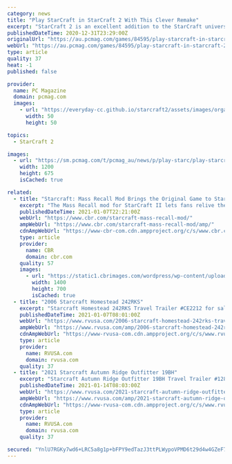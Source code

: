 ```yaml
---
category: news
title: "Play StarCraft in StarCraft 2 With This Clever Remake"
excerpt: "StarCraft 2 is an excellent addition to the StarCraft universe. It improves upon the original in several ways, with better graphics, additional gameplay mechanics, and an extended story."
publishedDateTime: 2020-12-31T23:29:00Z
originalUrl: "https://au.pcmag.com/games/84595/play-starcraft-in-starcraft-2-with-this-clever-remake"
webUrl: "https://au.pcmag.com/games/84595/play-starcraft-in-starcraft-2-with-this-clever-remake"
type: article
quality: 37
heat: -1
published: false

provider:
  name: PC Magazine
  domain: pcmag.com
  images:
    - url: "https://everyday-cc.github.io/starcraft2/assets/images/organizations/pcmag.com-50x50.jpg"
      width: 50
      height: 50

topics:
  - StarCraft 2

images:
  - url: "https://sm.pcmag.com/t/pcmag_au/news/p/play-starc/play-starcraft-in-starcraft-2-with-this-clever-remake_96tr.1200.jpg"
    width: 1200
    height: 675
    isCached: true

related:
  - title: "Starcraft: Mass Recall Mod Brings the Original Game to Starcraft 2"
    excerpt: "The Mass Recall mod for StarCraft II lets fans relive the original game's campaign and gameplay with a much more modern coat of paint."
    publishedDateTime: 2021-01-07T22:21:00Z
    webUrl: "https://www.cbr.com/starcraft-mass-recall-mod/"
    ampWebUrl: "https://www.cbr.com/starcraft-mass-recall-mod/amp/"
    cdnAmpWebUrl: "https://www-cbr-com.cdn.ampproject.org/c/s/www.cbr.com/starcraft-mass-recall-mod/amp/"
    type: article
    provider:
      name: CBR
      domain: cbr.com
    quality: 57
    images:
      - url: "https://static1.cbrimages.com/wordpress/wp-content/uploads/2021/01/StarCraft-Mass-Recall-Feature.jpg"
        width: 1400
        height: 700
        isCached: true
  - title: "2006 Starcraft Homestead 242RKS"
    excerpt: "Starcraft Homestead 242RKS Travel Trailer #CE2212 for sale in El Mirage, Arizona 85335. See this unit and thousands more at RVUSA.com. Updated Daily."
    publishedDateTime: 2021-01-07T08:01:00Z
    webUrl: "https://www.rvusa.com/2006-starcraft-homestead-242rks-travel-trailer-2930155"
    ampWebUrl: "https://www.rvusa.com/amp/2006-starcraft-homestead-242rks-travel-trailer-2930155"
    cdnAmpWebUrl: "https://www-rvusa-com.cdn.ampproject.org/c/s/www.rvusa.com/amp/2006-starcraft-homestead-242rks-travel-trailer-2930155"
    type: article
    provider:
      name: RVUSA.com
      domain: rvusa.com
    quality: 37
  - title: "2021 Starcraft Autumn Ridge Outfitter 19BH"
    excerpt: "Starcraft Autumn Ridge Outfitter 19BH Travel Trailer #128829 for sale in Louisville, Tennessee 37777. See this unit and thousands more at RVUSA.com. Updated Daily."
    publishedDateTime: 2021-01-14T08:03:00Z
    webUrl: "https://www.rvusa.com/2021-starcraft-autumn-ridge-outfitter-19bh-travel-trailer-2935505"
    ampWebUrl: "https://www.rvusa.com/amp/2021-starcraft-autumn-ridge-outfitter-19bh-travel-trailer-2935505"
    cdnAmpWebUrl: "https://www-rvusa-com.cdn.ampproject.org/c/s/www.rvusa.com/amp/2021-starcraft-autumn-ridge-outfitter-19bh-travel-trailer-2935505"
    type: article
    provider:
      name: RVUSA.com
      domain: rvusa.com
    quality: 37

secured: "YnlU7RGKy7wd6+LRC5a8g1p+bFPY9edTazJ3ttPLWypoVPMD6t29d4w4GZeF7oY5RKDDHE98s5RJm3zXhkyFlkZj5rJCtwwv7hFy9Ua0tkFuT9lSZA3H6Q5ZunEk3AoCYq9WPJV0yt94UxgbJBaMo9lSSOLcTqnAXZGaoHal8/zz7hY7pwE7UmJ0E6fZwcJEdCyRimSMjv4BsMEGur7EgUbZfuQfypUNLnRedTEongHPtGlm/lxV57/X20g+SBQoC4CK57nopX7yA4V7ogcwEjrOfTZP3Kdmh3c+D9gWUJPa+RmMMzlObPJstiGn9DsGmTHxKCvTuktfT7ucHUdMQd/pCOslPvfDPFHdDpcJe5k=;pkrzp8vxH9cB7FhI8PUcug=="
---
```



